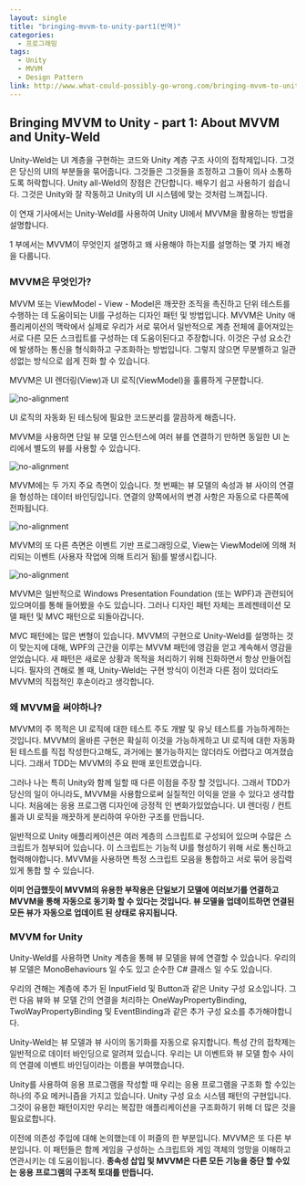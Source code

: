 ```yaml
---
layout: single
title: "bringing-mvvm-to-unity-part1(번역)"
categories: 
  - 프로그래밍
tags:
  - Unity
  - MVVM
  - Design Pattern
link: http://www.what-could-possibly-go-wrong.com/bringing-mvvm-to-unity-part-1-about-mvvm-and-unity-weld/
---
```

## Bringing MVVM to Unity - part 1: About MVVM and Unity-Weld

Unity-Weld는 UI 계층을 구현하는 코드와 Unity 계층 구조 사이의 접착제입니다. 그것은 당신의 UI의 부분들을 묶어줍니다. 그것들은 그것들을 조정하고 그들이 의사 소통하도록 허락합니다. Unity all-Weld의 장점은 간단합니다. 배우기 쉽고 사용하기 쉽습니다. 그것은 Unity와 잘 작동하고 Unity의 UI 시스템에 맞는 것처럼 느껴집니다.

이 연재 기사에서는 Unity-Weld를 사용하여 Unity UI에서 MVVM을 활용하는 방법을 설명합니다.

1 부에서는 MVVM이 무엇인지 설명하고 왜 사용해야 하는지를 설명하는 몇 가지 배경을 다룹니다.

### MVVM은 무엇인가?

MVVM 또는 ViewModel - View - Model은 깨끗한 조직을 촉진하고 단위 테스트를 수행하는 데 도움이되는 UI를 구성하는 디자인 패턴 및 방법입니다. MVVM은 Unity 애플리케이션의 맥락에서 실제로 우리가 서로 묶어서 일반적으로 계층 전체에 흩어져있는 서로 다른 모든 스크립트를 구성하는 데 도움이된다고 주장합니다. 이것은 구성 요소간에 발생하는 통신을 형식화하고 구조화하는 방법입니다. 그렇지 않으면 무분별하고 일관성없는 방식으로 쉽게 진화 할 수 있습니다.

MVVM은 UI 렌더링(View)과 UI 로직(ViewModel)을 훌륭하게 구분합니다.

![no-alignment](http://www.what-could-possibly-go-wrong.com/content/images/2017/02/MVVM.png)

UI 로직의 자동화 된 테스팅에 필요한 코드분리를 깔끔하게 해줍니다.

MVVM을 사용하면 단일 뷰 모델 인스턴스에 여러 뷰를 연결하기 만하면 동일한 UI 논리에서 별도의 뷰를 사용할 수 있습니다.

![no-alignment](http://www.what-could-possibly-go-wrong.com/content/images/2017/02/MVVM_4.png)

MVVM에는 두 가지 주요 측면이 있습니다. 첫 번째는 뷰 모델의 속성과 뷰 사이의 연결을 형성하는 데이터 바인딩입니다. 연결의 양쪽에서의 변경 사항은 자동으로 다른쪽에 전파됩니다.

![no-alignment](http://www.what-could-possibly-go-wrong.com/content/images/2017/02/MVVM_2.png)

MVVM의 또 다른 측면은 이벤트 기반 프로그래밍으로, View는 ViewModel에 의해 처리되는 이벤트 (사용자 작업에 의해 트리거 됨)를 발생시킵니다.

![no-alignment](http://www.what-could-possibly-go-wrong.com/content/images/2017/02/MVVM_3.png)

MVVM은 일반적으로 Windows Presentation Foundation (또는 WPF)과 관련되어 있으며이를 통해 들어봤을 수도 있습니다. 그러나 디자인 패턴 자체는 프레젠테이션 모델 패턴 및 MVC 패턴으로 되돌아갑니다.

MVC 패턴에는 많은 변형이 있습니다. MVVM의 구현으로 Unity-Weld를 설명하는 것이 맞는지에 대해,
WPF의 근간을 이루는 MVVM 패턴에 영감을 얻고 계속해서 영감을 얻었습니다. 새 패턴은 새로운 상황과 목적을 처리하기 위해 진화하면서 항상 만들어집니다. 필자의 견해로 볼 때, Unity-Weld는 구현 방식이 이전과 다른 점이 있더라도 MVVM의 직접적인 후손이라고 생각합니다.

### 왜 MVVM을 써야하나?

MVVM의 주 목적은 UI 로직에 대한 테스트 주도 개발 및 유닛 테스트를 가능하게하는 것입니다. MVVM의 올바른 구현은 확실히 이것을 가능하게하고 UI 로직에 대한 자동화 된 테스트를 직접 작성한다고해도, 과거에는 불가능하지는 않더라도 어렵다고 여겨졌습니다. 그래서 TDD는 MVVM의 주요 판매 포인트였습니다.

그러나 나는 특히 Unity와 함께 일할 때 다른 이점을 주장 할 것입니다. 그래서 TDD가 당신의 일이 아니라도, MVVM을 사용함으로써 실질적인 이익을 얻을 수 있다고 생각합니다. 처음에는 응용 프로그램 디자인에 긍정적 인 변화가있었습니다. UI 렌더링 / 컨트롤과 UI 로직을 깨끗하게 분리하여 우아한 구조를 만듭니다.

일반적으로 Unity 애플리케이션은 여러 계층의 스크립트로 구성되어 있으며 수많은 스크립트가 첨부되어 있습니다. 이 스크립트는 기능적 UI를 형성하기 위해 서로 통신하고 협력해야합니다. MVVM을 사용하면 특정 스크립트 모음을 통합하고 서로 묶어 응집력있게 통합 할 수 있습니다.

**이미 언급했듯이 MVVM의 유용한 부작용은 단일보기 모델에 여러보기를 연결하고 MVVM을 통해 자동으로 동기화 할 수 있다는 것입니다. 뷰 모델을 업데이트하면 연결된 모든 뷰가 자동으로 업데이트 된 상태로 유지됩니다.**

### MVVM for Unity

Unity-Weld를 사용하면 Unity 계층을 통해 뷰 모델을 뷰에 연결할 수 있습니다. 우리의 뷰 모델은 MonoBehaviours 일 수도 있고 순수한 C# 클래스 일 수도 있습니다.

우리의 견해는 계층에 추가 된 InputField 및 Button과 같은 Unity 구성 요소입니다. 그런 다음 뷰와 뷰 모델 간의 연결을 처리하는 OneWayPropertyBinding, TwoWayPropertyBinding 및 EventBinding과 같은 추가 구성 요소를 추가해야합니다. 

Unity-Weld는 뷰 모델과 뷰 사이의 동기화를 자동으로 유지합니다. 특성 간의 접착제는 일반적으로 데이터 바인딩으로 알려져 있습니다. 우리는 UI 이벤트와 뷰 모델 함수 사이의 연결에 이벤트 바인딩이라는 이름을 부여했습니다.

Unity를 사용하여 응용 프로그램을 작성할 때 우리는 응용 프로그램을 구조화 할 수있는 하나의 주요 메커니즘을 가지고 있습니다. Unity 구성 요소 시스템 패턴의 구현입니다. 그것이 유용한 패턴이지만 우리는 복잡한 애플리케이션을 구조화하기 위해 더 많은 것을 필요로합니다. 

이전에 의존성 주입에 대해 논의했는데 이 퍼즐의 한 부분입니다. MVVM은 또 다른 부분입니다. 이 패턴들은 함께 게임을 구성하는 스크립트와 게임 객체의 엉망을 이해하고 연관시키는 데 도움이됩니다. **종속성 삽입 및 MVVM은 다른 모든 기능을 중단 할 수있는 응용 프로그램의 구조적 토대를 만듭니다.**
